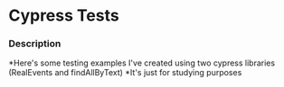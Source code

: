 <h1>Cypress Tests</h1>

<h3>Description</h3>
*Here's some testing examples I've created using two cypress libraries (RealEvents and findAllByText)
*It's just for studying purposes 
